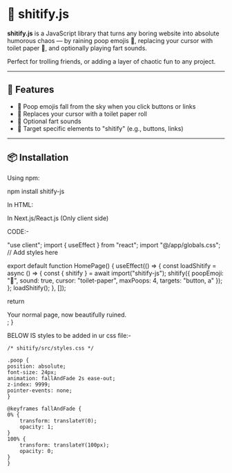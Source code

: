 # 💩 shitify.js

**shitify.js** is a JavaScript library that turns any boring website into absolute humorous chaos — by raining poop emojis 💩, replacing your cursor with toilet paper 🧻, and optionally playing fart sounds.

Perfect for trolling friends, or adding a layer of chaotic fun to any project.

---

## 🚀 Features

- 💩 Poop emojis fall from the sky when you click buttons or links  
- 🧻 Replaces your cursor with a toilet paper roll  
- 💨 Optional fart sounds  
- 🎯 Target specific elements to "shitify" (e.g., buttons, links)

---

## 📦 Installation

Using npm:

npm install shitify-js


In HTML:

<script src="dist/init.js"></script>
<link rel="stylesheet" href="dist/style.css">
<script>
  shitify({
    poopEmoji: '💩',
    sound: true,
    cursor: 'toilet-paper',
    maxPoops: 5,
    targets: 'button, a'
  });
</script>




In Next.js/React.js (Only client side)

CODE:-

"use client";
import { useEffect } from "react";
import "@/app/globals.css"; // Add styles here

export default function HomePage() {
  useEffect(() => {
    const loadShitify = async () => {
      const { shitify } = await import("shitify-js");
      shitify({
        poopEmoji: "💩",
        sound: true,
        cursor: "toilet-paper",
        maxPoops: 4,
        targets: "button, a"
      });
    };
    loadShitify();
  }, []);

  return <div>Your normal page, now beautifully ruined.</div>;
}


BELOW IS styles to be added in ur css file:-

    /* shitify/src/styles.css */

    .poop {
    position: absolute;
    font-size: 24px;
    animation: fallAndFade 2s ease-out;
    z-index: 9999;
    pointer-events: none;
    }

    @keyframes fallAndFade {
    0% {
        transform: translateY(0);
        opacity: 1;
    }
    100% {
        transform: translateY(100px);
        opacity: 0;
    }
    }
    
